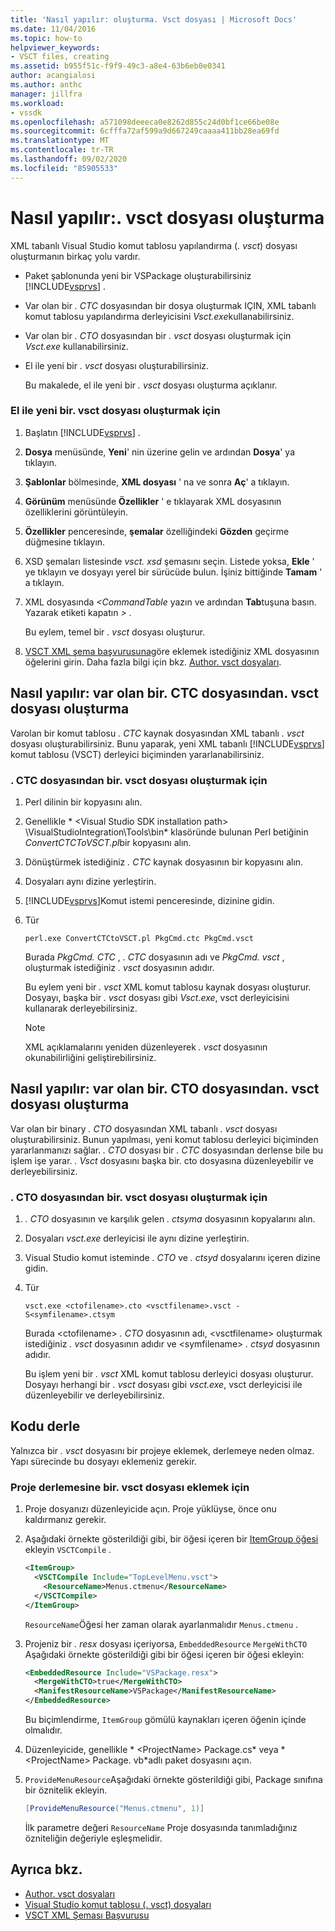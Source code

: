 ```yaml
---
title: 'Nasıl yapılır: oluşturma. Vsct dosyası | Microsoft Docs'
ms.date: 11/04/2016
ms.topic: how-to
helpviewer_keywords:
- VSCT files, creating
ms.assetid: b955f51c-f9f9-49c3-a8e4-63b6eb0e0341
author: acangialosi
ms.author: anthc
manager: jillfra
ms.workload:
- vssdk
ms.openlocfilehash: a571098deeeca0e8262d855c24d0bf1ce66be08e
ms.sourcegitcommit: 6cfffa72af599a9d667249caaaa411bb28ea69fd
ms.translationtype: MT
ms.contentlocale: tr-TR
ms.lasthandoff: 09/02/2020
ms.locfileid: "85905533"
---
```

# <a name="how-to-create-a-vsct-file"></a>Nasıl yapılır:. vsct dosyası oluşturma

XML tabanlı Visual Studio komut tablosu yapılandırma (*. vsct*) dosyası oluşturmanın birkaç yolu vardır.

- Paket şablonunda yeni bir VSPackage oluşturabilirsiniz [!INCLUDE[vsprvs](../../code-quality/includes/vsprvs_md.md)] .

- Var olan bir *. CTC* dosyasından bir dosya oluşturmak IÇIN, XML tabanlı komut tablosu yapılandırma derleyicisini *Vsct.exe*kullanabilirsiniz.

- Var olan bir *. CTO* dosyasından bir *. vsct* dosyası oluşturmak için *Vsct.exe* kullanabilirsiniz.

- El ile yeni bir *. vsct* dosyası oluşturabilirsiniz.

  Bu makalede, el ile yeni bir *. vsct* dosyası oluşturma açıklanır.

### <a name="to-manually-create-a-new-vsct-file"></a>El ile yeni bir. vsct dosyası oluşturmak için

1. Başlatın [!INCLUDE[vsprvs](../../code-quality/includes/vsprvs_md.md)] .

2. **Dosya** menüsünde, **Yeni**' nin üzerine gelin ve ardından **Dosya**' ya tıklayın.

3. **Şablonlar** bölmesinde, **XML dosyası** ' na ve sonra **Aç**' a tıklayın.

4. **Görünüm** menüsünde **Özellikler** ' e tıklayarak XML dosyasının özelliklerini görüntüleyin.

5. **Özellikler** penceresinde, **şemalar** özelliğindeki **Gözden** geçirme düğmesine tıklayın.

6. XSD şemaları listesinde *vsct. xsd* şemasını seçin. Listede yoksa, **Ekle** ' ye tıklayın ve dosyayı yerel bir sürücüde bulun. İşiniz bittiğinde **Tamam** ' a tıklayın.

7. XML dosyasında *<CommandTable* yazın ve ardından **Tab**tuşuna basın. Yazarak etiketi kapatın *>* .

    Bu eylem, temel bir *. vsct* dosyası oluşturur.

8. [VSCT XML şema başvurusuna](../../extensibility/vsct-xml-schema-reference.md)göre eklemek istediğiniz XML dosyasının öğelerini girin. Daha fazla bilgi için bkz. [Author. vsct dosyaları](../../extensibility/internals/authoring-dot-vsct-files.md).

<a name="how-to-create-a-dot-vsct-file-from-an-existing-dot-ctc-file"></a>

## <a name="how-to-create-a-vsct-file-from-an-existing-ctc-file"></a>Nasıl yapılır: var olan bir. CTC dosyasından. vsct dosyası oluşturma

Varolan bir komut tablosu *. CTC* kaynak dosyasından XML tabanlı *. vsct* dosyası oluşturabilirsiniz. Bunu yaparak, yeni XML tabanlı [!INCLUDE[vsprvs](../../code-quality/includes/vsprvs_md.md)] komut tablosu (VSCT) derleyici biçiminden yararlanabilirsiniz.

### <a name="to-create-a-vsct-file-from-a-ctc-file"></a>. CTC dosyasından bir. vsct dosyası oluşturmak için

1. Perl dilinin bir kopyasını alın.

2. Genellikle * \<Visual Studio SDK installation path> \VisualStudioIntegration\Tools\bin* klasöründe bulunan Perl betiğinin *ConvertCTCToVSCT.pl*bir kopyasını alın.

3. Dönüştürmek istediğiniz *. CTC* kaynak dosyasının bir kopyasını alın.

4. Dosyaları aynı dizine yerleştirin.

5. [!INCLUDE[vsprvs](../../code-quality/includes/vsprvs_md.md)]Komut istemi penceresinde, dizinine gidin.

6. Tür

   ```
   perl.exe ConvertCTCtoVSCT.pl PkgCmd.ctc PkgCmd.vsct
   ```

    Burada *PkgCmd. CTC* , *. CTC* dosyasının adı ve *PkgCmd. vsct* , oluşturmak istediğiniz *. vsct* dosyasının adıdır.

    Bu eylem yeni bir *. vsct* XML komut tablosu kaynak dosyası oluşturur. Dosyayı, başka bir *. vsct* dosyası gibi *Vsct.exe*, vsct derleyicisini kullanarak derleyebilirsiniz.

   > [!NOTE]
   > XML açıklamalarını yeniden düzenleyerek *. vsct* dosyasının okunabilirliğini geliştirebilirsiniz.

<a name="how-to-create-a-dot-vsct-file-from-an-existing-dot-cto-file"></a>

## <a name="how-to-create-a-vsct-file-from-an-existing-cto-file"></a>Nasıl yapılır: var olan bir. CTO dosyasından. vsct dosyası oluşturma

Var olan bir binary *. CTO* dosyasından XML tabanlı *. vsct* dosyası oluşturabilirsiniz. Bunun yapılması, yeni komut tablosu derleyici biçiminden yararlanmanızı sağlar. *. CTO* dosyası bir *. CTC* dosyasından derlense bile bu işlem işe yarar. *. Vsct* dosyasını başka bir. cto dosyasına düzenleyebilir ve derleyebilirsiniz.

### <a name="to-create-a-vsct-file-from-a-cto-file"></a>. CTO dosyasından bir. vsct dosyası oluşturmak için

1. *. CTO* dosyasının ve karşılık gelen *. ctsyma* dosyasının kopyalarını alın.

2. Dosyaları *vsct.exe* derleyicisi ile aynı dizine yerleştirin.

3. Visual Studio komut isteminde *. CTO* ve *. ctsyd* dosyalarını içeren dizine gidin.

4. Tür

    ```
    vsct.exe <ctofilename>.cto <vsctfilename>.vsct -S<symfilename>.ctsym
    ```

     Burada \<ctofilename\> *. CTO* dosyasının adı, \<vsctfilename\> oluşturmak istediğiniz *. vsct* dosyasının adıdır ve \<symfilename\> *. ctsyd* dosyasının adıdır.

     Bu işlem yeni bir *. vsct* XML komut tablosu derleyici dosyası oluşturur. Dosyayı herhangi bir *. vsct* dosyası gibi *vsct.exe*, vsct derleyicisi ile düzenleyebilir ve derleyebilirsiniz.

## <a name="compile-the-code"></a>Kodu derle
 Yalnızca bir *. vsct* dosyasını bir projeye eklemek, derlemeye neden olmaz. Yapı sürecinde bu dosyayı eklemeniz gerekir.

### <a name="to-add-a-vsct-file-to-project-compilation"></a>Proje derlemesine bir. vsct dosyası eklemek için

1. Proje dosyanızı düzenleyicide açın. Proje yüklüyse, önce onu kaldırmanız gerekir.

2. Aşağıdaki örnekte gösterildiği gibi, bir öğesi içeren bir [ItemGroup öğesi](../../msbuild/itemgroup-element-msbuild.md) ekleyin `VSCTCompile` .

    ```xml
    <ItemGroup>
      <VSCTCompile Include="TopLevelMenu.vsct">
        <ResourceName>Menus.ctmenu</ResourceName>
      </VSCTCompile>
    </ItemGroup>

    ```

     `ResourceName`Öğesi her zaman olarak ayarlanmalıdır `Menus.ctmenu` .

3. Projeniz bir *. resx* dosyası içeriyorsa, `EmbeddedResource` `MergeWithCTO` Aşağıdaki örnekte gösterildiği gibi bir öğesi içeren bir öğesi ekleyin:

    ```xml
    <EmbeddedResource Include="VSPackage.resx">
      <MergeWithCTO>true</MergeWithCTO>
      <ManifestResourceName>VSPackage</ManifestResourceName>
    </EmbeddedResource>

    ```

     Bu biçimlendirme, `ItemGroup` gömülü kaynakları içeren öğenin içinde olmalıdır.

4. Düzenleyicide, genellikle * \<ProjectName\> Package.cs* veya * \<ProjectName\> Package. vb*adlı paket dosyasını açın.

5. `ProvideMenuResource`Aşağıdaki örnekte gösterildiği gibi, Package sınıfına bir öznitelik ekleyin.

    ```csharp
    [ProvideMenuResource("Menus.ctmenu", 1)]
    ```

     İlk parametre değeri `ResourceName` Proje dosyasında tanımladığınız özniteliğin değeriyle eşleşmelidir.

## <a name="see-also"></a>Ayrıca bkz.
- [Author. vsct dosyaları](../../extensibility/internals/authoring-dot-vsct-files.md)
- [Visual Studio komut tablosu (. vsct) dosyaları](../../extensibility/internals/visual-studio-command-table-dot-vsct-files.md)
- [VSCT XML Şeması Başvurusu](../../extensibility/vsct-xml-schema-reference.md)
